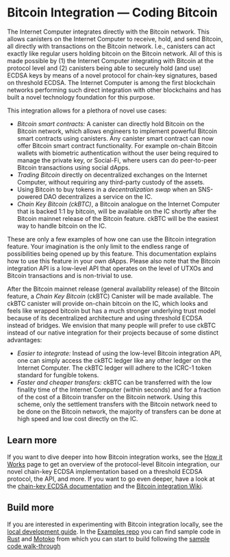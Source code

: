 # Bitcoin Integration — Coding Bitcoin

The Internet Computer integrates directly with the Bitcoin network. This allows canisters on the Internet Computer to receive, hold, and send Bitcoin, all directly with transactions on the Bitcoin network. I.e., canisters can act exactly like regular users holding bitcoin on the Bitcoin network. All of this is made possible by (1) the Internet Computer integrating with Bitcoin at the protocol level and (2) canisters being able to securely hold (and use) ECDSA keys by means of a novel protocol for chain-key signatures, based on threshold ECDSA. The Internet Computer is among the first blockchain networks performing such direct integration with other blockchains and has built a novel technology foundation for this purpose.

This integration allows for a plethora of novel use cases:

-   *Bitcoin smart contracts:* A canister can directly hold Bitcoin on the Bitcoin network, which allows engineers to implement powerful Bitcoin smart contracts using canisters. Any canister smart contract can now offer Bitcoin smart contract functionality. For example on-chain Bitcoin wallets with biometric authentication without the user being required to manage the private key, or Social-Fi, where users can do peer-to-peer Bitcoin transactions using social dApps.
-   *Trading Bitcoin* directly on decentralized exchanges on the Internet Computer, without requiring any third-party custody of the assets.
-   Using Bitcoin to buy tokens in a *decentralization swap* when an SNS-powered DAO decentralizes a service on the IC.
-   *Chain Key Bitcoin (ckBTC)*, a Bitcoin analogue on the Internet Computer that is backed 1:1 by bitcoin, will be available on the IC shortly after the Bitcoin mainnet release of the Bitcoin feature. ckBTC will be the easiest way to handle bitcoin on the IC.

These are only a few examples of how one can use the Bitcoin integration feature. Your imagination is the only limit to the endless range of possibilities being opened up by this feature. This documentation explains how to use this feature in your own dApps. Please also note that the Bitcoin integration API is a low-level API that operates on the level of UTXOs and Bitcoin transactions and is non-trivial to use.

After the Bitcoin mainnet release (general availability release) of the Bitcoin feature, a *Chain Key Bitcoin* (ckBTC) Canister will be made available. The ckBTC canister will provide on-chain bitcoin on the IC, which looks and feels like wrapped bitcoin but has a much stronger underlying trust model because of its decentralized architecture and using threshold ECDSA instead of bridges. We envision that many people will prefer to use ckBTC instead of our native integration for their projects because of some distinct advantages:
-   *Easier to integrate:* Instead of using the low-level Bitcoin integration API, one can simply access the ckBTC ledger like any other ledger on the Internet Computer. The ckBTC ledger will adhere to the ICRC-1 token standard for fungible tokens.
-   *Faster and cheaper transfers:* ckBTC can be transferred with the low finality time of the Internet Computer (within seconds) and for a fraction of the cost of a Bitcoin transfer on the Bitcoin network. Using this scheme, only the settlement transfers with the Bitcoin network need to be done on the Bitcoin network, the majority of transfers can be done at high speed and low cost directly on the IC.

## Learn more
If you want to dive deeper into how Bitcoin integration works, see the [How it Works](bitcoin-how-it-works.md) page to get an overview of the protocol-level Bitcoin integration, our novel chain-key ECDSA implementation based on a threshold ECDSA protocol, the API, and more. If you want to go even deeper, have a look at the [chain-key ECDSA documentation](https://internetcomputer.org/docs/current/developer-docs/integrations/t-ecdsa) and the [Bitcoin integration Wiki](https://wiki.internetcomputer.org/wiki/Bitcoin_integration).

## Build more
If you are interested in experimenting with Bitcoin integration locally, see the [local development guide](local-development.md).
In the [Examples repo](https://github.com/dfinity/examples) you can find sample code in [Rust](https://github.com/dfinity/examples/tree/master/rust/basic_bitcoin) and [Motoko](https://github.com/dfinity/examples/tree/master/motoko/basic_bitcoin) from which you can start to build following the [sample code walk-through](../../../samples/deploying-your-first-bitcoin-dapp.md)
